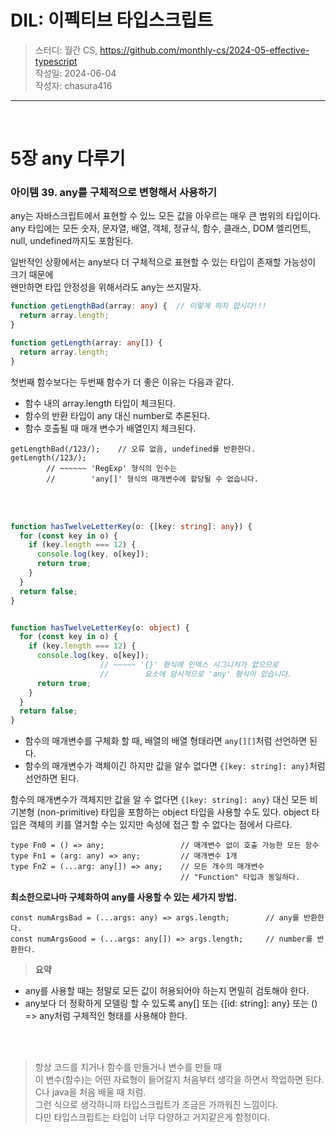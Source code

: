 # DIL: 이펙티브 타입스크립트

> 스터디: 월간 CS, https://github.com/monthly-cs/2024-05-effective-typescript  
> 작성일: 2024-06-04  
> 작성자: chasura416

---
<br />

# 5장 any 다루기

### 아이템 39. any를 구체적으로 변형해서 사용하기

any는 자바스크립트에서 표현할 수 있느 모든 값을 아우르는 매우 큰 범위의 타입이다.  
any 타입에는 모든 숫자, 문자열, 배열, 객체, 정규식, 함수, 클래스, DOM 엘리먼트, null, undefined까지도 포함된다.  

일반적인 상황에서는 any보다 더 구체적으로 표현할 수 있는 타입이 존재할 가능성이 크기 때문에   
왠만하면 타입 안정성을 위해서라도 any는 쓰지말자.

```TypeScript
function getLengthBad(array: any) {  // 이렇게 하지 맙시다!!!
  return array.length;
}

function getLength(array: any[]) {
  return array.length;
}
```

첫번째 함수보다는 두번째 함수가 더 좋은 이유는 다음과 같다.
- 함수 내의 array.length 타입이 체크된다.
- 함수의 반환 타입이 any 대신 number로 추론된다.
- 함수 호출될 때 매개 변수가 배열인지 체크된다.


```
getLengthBad(/123/);    // 오류 없음, undefined를 반환한다.
getLength(/123/);
        // ~~~~~~ 'RegExp' 형식의 인수는
        //        'any[]' 형식의 매개변수에 할당될 수 없습니다.
```

<br />
<br />

```TypeScript
function hasTwelveLetterKey(o: {[key: string]: any}) {
  for (const key in o) {
    if (key.length === 12) {
      console.log(key, o[key]);
      return true;
    }
  }
  return false;
}


function hasTwelveLetterKey(o: object) {
  for (const key in o) {
    if (key.length === 12) {
      console.log(key, o[key]);
                    // ~~~~~ '{}' 형식에 인덱스 시그니처가 없으므로 
                    //        요소에 암시적으로 'any' 형식이 있습니다.
      return true;
    }
  }
  return false;
}

```

- 함수의 매개변수를 구체화 할 때, 배열의 배열 형태라면 `any[][]`처럼 선언하면 된다. 
- 함수의 매개변수가 객체이긴 하지만 값을 알수 없다면 `{[key: string]: any}`처럼 선언하면 된다.

함수의 매개변수가 객체지만 값을 알 수 없다면 `{[key: string]: any}` 대신 모든 비기본형 (non-primitive) 타입을 포함하는 object 타입을 사용할 수도 있다. object 타입은 객체의 키를 열거할 수는 있지만 속성에 접근 할 수 없다는 점에서 다르다.


```
type Fn0 = () => any;                 // 매개변수 없이 호출 가능한 모든 함수
type Fn1 = (arg: any) => any;         // 매개변수 1개
type Fn2 = (...arg: any[]) => any;    // 모든 개수의 매개변수
                                      // "Function" 타입과 동일하다.
```

**최소한으로나마 구체화하여 any를 사용할 수 있는 세가지 방법.**

```
const numArgsBad = (...args: any) => args.length;        // any를 반환한다.
const numArgsGood = (...args: any[]) => args.length;     // number를 반환한다.
```


> **요약**

- any를 사용할 때는 정말로 모든 값이 허용되어야 하는지 면밀히 검토해야 한다.
- any보다 더 정확하게 모델링 할 수 있도록 any[] 또는 {[id: string]: any} 또는 () => any처럼 구체적인 형태를 사용해야 한다.

<br />
<br />

> 항상 코드를 치거나 함수를 만들거나 변수를 만들 때   
> 이 변수(함수)는 어떤 자료형이 들어갈지 처음부터 생각을 하면서 작업하면 된다. C나 java을 처음 배울 때 처럼.   
> 그런 식으로 생각하니까 타입스크립트가 조금은 가까워진 느낌이다.   
> 다만 타입스크립트는 타입이 너무 다양하고 거지같은게 함정이다.